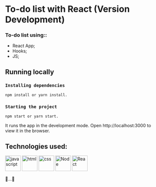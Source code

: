 # To-do list with React (Version Development)

<!-- ## Prints de tela
![print1](https://****.jpg)
<br>
![print2](https://========.jpg) -->

### To-do list using::
- React App;
- Hooks;
- JS;


## Running locally
### `Installing dependencies`
```  
npm install or yarn install.
```
### `Starting the project`
```
npm start or yarn start.
```

It runs the app in the development mode. Open http://localhost:3000 to view it in the browser.


<h2>Technologies used:</h2>
<div style="display=inline-block">
<img src="https://cdn.iconscout.com/icon/free/png-256/javascript-2752148-2284965.png" alt="javascript"width="50px" height="50px" >
<img src="https://cdn.iconscout.com/icon/free/png-64/html5-2038876-1720089.png" alt="html"width="50px" height="50px" >
<img src="https://cdn.jsdelivr.net/gh/devicons/devicon/icons/css3/css3-original-wordmark.svg" alt="css" width="50px" height="50px" >
<img src="https://cdn.jsdelivr.net/gh/devicons/devicon/icons/nodejs/nodejs-plain.svg" alt="Node" width="50px" height="50px" >
<img src="https://cdn.jsdelivr.net/gh/devicons/devicon/icons/react/react-original-wordmark.svg" alt="React" width="50px" height="50px" >

🚧...🚧

 </div>
